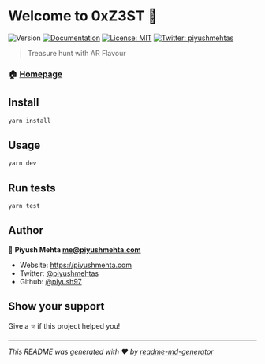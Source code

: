 # Welcome to 0xZ3ST 👋
![Version](https://img.shields.io/badge/version-0.2.0-blue.svg?cacheSeconds=2592000)
[![Documentation](https://img.shields.io/badge/documentation-yes-brightgreen.svg)](https://piyush97.github.io/0xZ3ST/)
[![License: MIT](https://img.shields.io/badge/License-MIT-yellow.svg)](#)
[![Twitter: piyushmehtas](https://img.shields.io/twitter/follow/piyushmehtas.svg?style=social)](https://twitter.com/piyushmehtas)

> Treasure hunt with AR Flavour

### 🏠 [Homepage](https://piyush97.github.io/0xZ3ST/)

## Install

```sh
yarn install
```

## Usage

```sh
yarn dev
```

## Run tests

```sh
yarn test
```

## Author

👤 **Piyush Mehta <me@piyushmehta.com>**

* Website: https://piyushmehta.com
* Twitter: [@piyushmehtas](https://twitter.com/piyushmehtas)
* Github: [@piyush97](https://github.com/piyush97)

## Show your support

Give a ⭐️ if this project helped you!


***
_This README was generated with ❤️ by [readme-md-generator](https://github.com/kefranabg/readme-md-generator)_